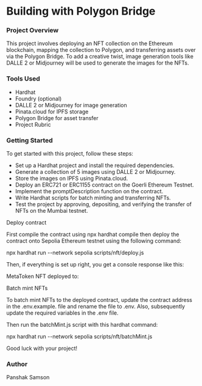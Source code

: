 # Building with Polygon Bridge
### Project Overview
This project involves deploying an NFT collection on the Ethereum blockchain, mapping the collection to Polygon, and transferring assets over via the Polygon Bridge. To add a creative twist, image generation tools like DALLE 2 or Midjourney will be used to generate the images for the NFTs.

### Tools Used
- Hardhat
- Foundry (optional)
- DALLE 2 or Midjourney for image generation
- Pinata.cloud for IPFS storage
- Polygon Bridge for asset transfer
- Project Rubric

### Getting Started

To get started with this project, follow these steps:
- Set up a Hardhat project and install the required dependencies.
- Generate a collection of 5 images using DALLE 2 or Midjourney.
- Store the images on IPFS using Pinata.cloud.
- Deploy an ERC721 or ERC1155 contract on the Goerli Ethereum Testnet.
- Implement the promptDescription function on the contract.
- Write Hardhat scripts for batch minting and transferring NFTs.
- Test the project by approving, depositing, and verifying the transfer of NFTs on the Mumbai testnet.


Deploy contract

First compile the contract using npx hardhat compile then deploy the contract onto Sepolia Ethereum testnet using the following command:

npx hardhat run --network sepolia scripts/nft/deploy.js

Then, if everything is set up right, you get a console response like this:

MetaToken NFT deployed to: <CONTRACT-ADDRESS>

Batch mint NFTs

To batch mint NFTs to the deployed contract, update the contract address in the .env.example. file and rename the file to .env. Also, subsequently update the required variables in the .env file.

Then run the batchMint.js script with this hardhat command:

npx hardhat run --network sepolia scripts/nft/batchMint.js


Good luck with your project!

### Author 
Panshak Samson
